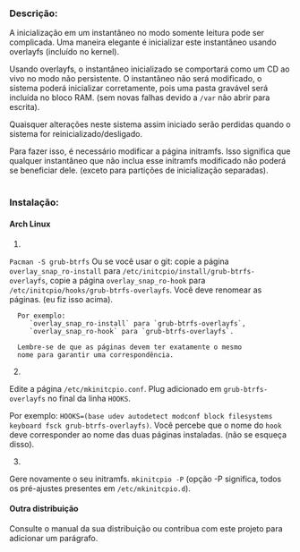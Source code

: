 ### Descrição:

A inicialização em um instantâneo no modo somente leitura
pode ser complicada. Uma maneira elegante é inicializar
este instantâneo usando overlayfs (incluído no kernel).

Usando overlayfs, o instantâneo inicializado se comportará
como um CD ao vivo no modo não persistente. O instantâneo
não será modificado, o sistema poderá inicializar corretamente,
pois uma pasta gravável será incluída no bloco RAM. (sem
novas falhas devido a `/var` não abrir para escrita).

Quaisquer alterações neste sistema assim iniciado serão
perdidas quando o sistema for reinicializado/desligado.

Para fazer isso, é necessário modificar a página initramfs.
Isso significa que qualquer instantâneo que não inclua esse
initramfs modificado não poderá se beneficiar dele. (exceto
para partições de inicialização separadas).

#
### Instalação:
#### Arch Linux

 1.
   `Pacman -S grub-btrfs` Ou se você usar o git:
      copie a página `overlay_snap_ro-install` para `/etc/initcpio/install/grub-btrfs-overlayfs`,
      copie a página `overlay_snap_ro-hook` para `/etc/initcpio/hooks/grub-btrfs-overlayfs`.
      Você deve renomear as páginas. (eu fiz isso acima).

      Por exemplo:
         `overlay_snap_ro-install` para `grub-btrfs-overlayfs`,
         `overlay_snap_ro-hook` para `grub-btrfs-overlayfs`.

      Lembre-se de que as páginas devem ter exatamente o mesmo
      nome para garantir uma correspondência.

 2.
   Edite a página `/etc/mkinitcpio.conf`.
   Plug adicionado em `grub-btrfs-overlayfs` no final da linha `HOOKS`.

   Por exemplo:
      `HOOKS=(base udev autodetect modconf block filesystems keyboard fsck grub-btrfs-overlayfs)`.
      Você percebe que o nome do `hook` deve corresponder ao
      nome das duas páginas instaladas. (não se esqueça disso).

 3.
   Gere novamente o seu initramfs.
   `mkinitcpio -P` (opção -P significa, todos os pré-ajustes
   presentes em `/etc/mkinitcpio.d`).

#### Outra distribuição
Consulte o manual da sua distribuição ou contribua
com este projeto para adicionar um parágrafo.
#
